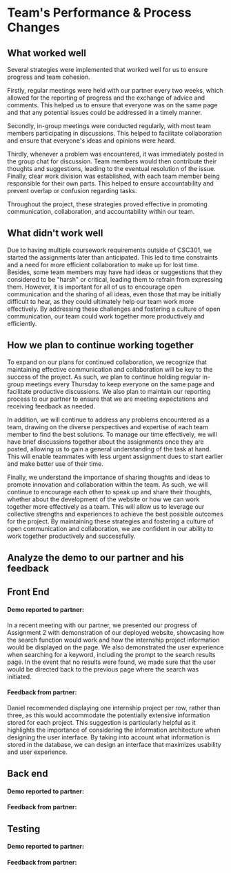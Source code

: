 # Team's Performance & Process Changes

## What worked well
Several strategies were implemented that worked well for us to ensure progress and team cohesion. 

Firstly, regular meetings were held with our partner every two weeks, which allowed for the reporting of progress and the exchange of advice and comments. This helped us to ensure that everyone was on the same page and that any potential issues could be addressed in a timely manner. 

Secondly, in-group meetings were conducted regularly, with most team members participating in discussions. This helped to facilitate collaboration and ensure that everyone's ideas and opinions were heard. 

Thirdly, whenever a problem was encountered, it was immediately posted in the group chat for discussion. Team members would then contribute their thoughts and suggestions, leading to the eventual resolution of the issue. Finally, clear work division was established, with each team member being responsible for their own parts. This helped to ensure accountability and prevent overlap or confusion regarding tasks. 

Throughout the project, these strategies proved effective in promoting communication, collaboration, and accountability within our team.

## What didn't work well
Due to having multiple coursework requirements outside of CSC301, we started the assignments later than anticipated. This led to time constraints and a need for more efficient collaboration to make up for lost time. Besides, some team members may have had ideas or suggestions that they considered to be "harsh" or critical, leading them to refrain from expressing them. However, it is important for all of us to encourage open communication and the sharing of all ideas, even those that may be initially difficult to hear, as they could ultimately help our team work more effectively. By addressing these challenges and fostering a culture of open communication, our team could work together more productively and efficiently.

## How we plan to continue working together
To expand on our plans for continued collaboration, we recognize that maintaining effective communication and collaboration will be key to the success of the project. As such, we plan to continue holding regular in-group meetings every Thursday to keep everyone on the same page and facilitate productive discussions. We also plan to maintain our reporting process to our partner to ensure that we are meeting expectations and receiving feedback as needed.

In addition, we will continue to address any problems encountered as a team, drawing on the diverse perspectives and expertise of each team member to find the best solutions. To manage our time effectively, we will have brief discussions together about the assignments once they are posted, allowing us to gain a general understanding of the task at hand. This will enable teammates with less urgent assignment dues to start earlier and make better use of their time.

Finally, we understand the importance of sharing thoughts and ideas to promote innovation and collaboration within the team. As such, we will continue to encourage each other to speak up and share their thoughts, whether about the development of the website or how we can work together more effectively as a team. This will allow us to leverage our collective strengths and experiences to achieve the best possible outcomes for the project. By maintaining these strategies and fostering a culture of open communication and collaboration, we are confident in our ability to work together productively and successfully.

## Analyze the demo to our partner and his feedback
## Front End
#### Demo reported to partner:
In a recent meeting with our partner, we presented our progress of Assignment 2 with demonstration of our deployed website, showcasing how the search function would work and how the internship project information would be displayed on the page. We also demonstrated the user experience when searching for a keyword, including the prompt to the search results page. In the event that no results were found, we made sure that the user would be directed back to the previous page where the search was initiated.

#### Feedback from partner:
Daniel recommended displaying one internship project per row, rather than three, as this would accommodate the potentially extensive information stored for each project. This suggestion is particularly helpful as it highlights the importance of considering the information architecture when designing the user interface. By taking into account what information is stored in the database, we can design an interface that maximizes usability and user experience.

## Back end
#### Demo reported to partner:
#### Feedback from partner:

## Testing
#### Demo reported to partner:
#### Feedback from partner:
